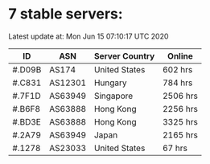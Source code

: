 # 7 stable servers:

Latest update at: Mon Jun 15 07:10:17 UTC 2020

| ID | ASN | Server Country | Online |
| -- | --- | -------------- | ------ |
| #.D09B | AS174 | United States | 602 hrs |
| #.C831 | AS12301 | Hungary | 784 hrs |
| #.7F1D | AS63949 | Singapore | 2506 hrs |
| #.B6F8 | AS63888 | Hong Kong | 2256 hrs |
| #.BD3E | AS63888 | Hong Kong | 3325 hrs |
| #.2A79 | AS63949 | Japan | 2165 hrs |
| #.1278 | AS23033 | United States | 67 hrs |


